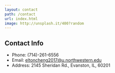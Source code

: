 ```yaml
---
layout: contact
path: /contact
url: index.html
image: http://unsplash.it/400?random
---
```


## Contact Info

* Phone: (714)-261-6556
* Email: eltoncheng2017@u.northwestern.edu
* Address: 2145 Sheridan Rd., Evanston, IL, 60201

